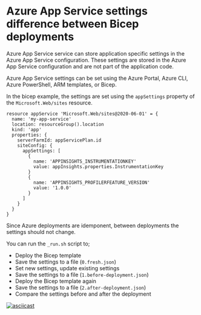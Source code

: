 # Azure App Service settings difference between Bicep deployments

Azure App Service service can store application specific settings in the Azure App Service configuration. These settings are stored in the Azure App Service configuration and are not part of the application code.

Azure App Service settings can be set using the Azure Portal, Azure CLI, Azure PowerShell, ARM templates, or Bicep.

In the bicep example, the settings are set using the `appSettings` property of the `Microsoft.Web/sites` resource.

```bicep
resource appService 'Microsoft.Web/sites@2020-06-01' = {
  name: 'my-app-service'
  location: resourceGroup().location
  kind: 'app'
  properties: {
    serverFarmId: appServicePlan.id
    siteConfig: {
      appSettings: [
        {
          name: 'APPINSIGHTS_INSTRUMENTATIONKEY'
          value: appInsights.properties.InstrumentationKey
        }
        {
          name: 'APPINSIGHTS_PROFILERFEATURE_VERSION'
          value: '1.0.0'
        }
      ]
    }
  }
}
```

Since Azure deployments are idemponent, between deployments the settings should not change.

You can run the `_run.sh` script to;

- Deploy the Bicep template
- Save the settings to a file (`0.fresh.json`)
- Set new settings, update existing settings
- Save the settings to a file (`1.before-deployment.json`)
- Deploy the Bicep template again
- Save the settings to a file (`2.after-deployment.json`)
- Compare the settings before and after the deployment

[![asciicast](https://asciinema.org/a/549280.png)](https://asciinema.org/a/549280)
